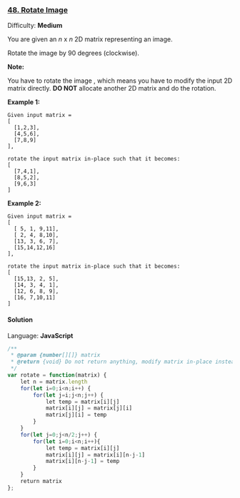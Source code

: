 ### [48\. Rotate Image](https://leetcode.com/problems/rotate-image/)

Difficulty: **Medium**


You are given an _n_ x _n_ 2D matrix representing an image.

Rotate the image by 90 degrees (clockwise).

**Note:**

You have to rotate the image , which means you have to modify the input 2D matrix directly. **DO NOT** allocate another 2D matrix and do the rotation.

**Example 1:**

```
Given input matrix =
[
  [1,2,3],
  [4,5,6],
  [7,8,9]
],

rotate the input matrix in-place such that it becomes:
[
  [7,4,1],
  [8,5,2],
  [9,6,3]
]
```

**Example 2:**

```
Given input matrix =
[
  [ 5, 1, 9,11],
  [ 2, 4, 8,10],
  [13, 3, 6, 7],
  [15,14,12,16]
],

rotate the input matrix in-place such that it becomes:
[
  [15,13, 2, 5],
  [14, 3, 4, 1],
  [12, 6, 8, 9],
  [16, 7,10,11]
]
```


#### Solution

Language: **JavaScript**

```javascript
/**
 * @param {number[][]} matrix
 * @return {void} Do not return anything, modify matrix in-place instead.
 */
var rotate = function(matrix) {
    let n = matrix.length
    for(let i=0;i<n;i++) {
        for(let j=i;j<n;j++) {
            let temp = matrix[i][j]
            matrix[i][j] = matrix[j][i]
            matrix[j][i] = temp
        }
    }
    for(let j=0;j<n/2;j++) {
        for(let i=0;i<n;i++){
            let temp = matrix[i][j]
            matrix[i][j] = matrix[i][n-j-1]
            matrix[i][n-j-1] = temp
        }
    }
    return matrix
};
```
